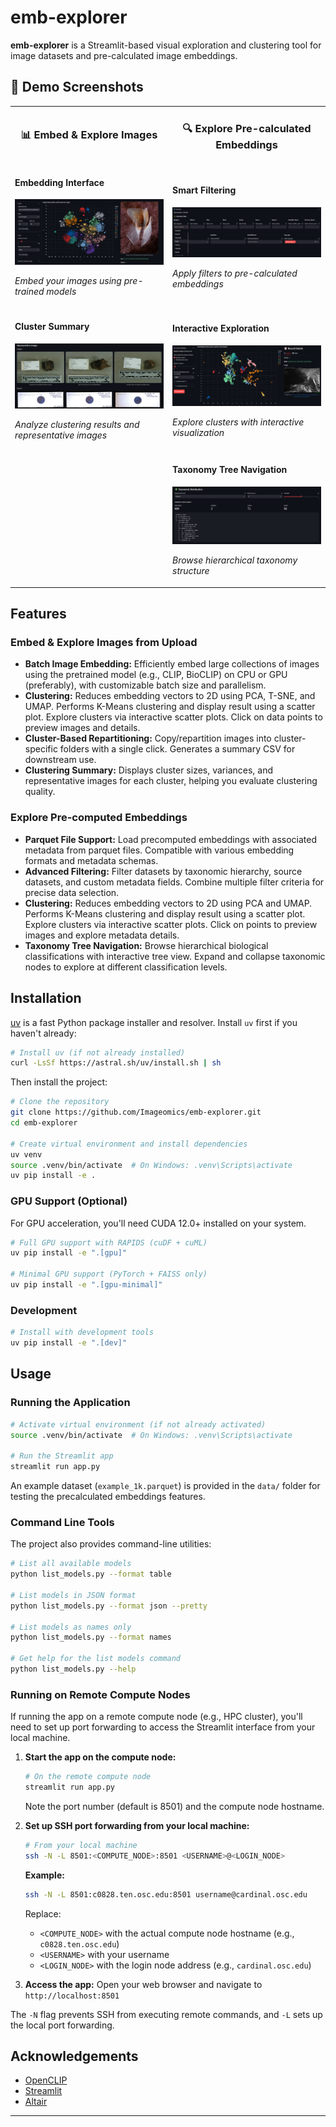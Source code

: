 # emb-explorer

**emb-explorer** is a Streamlit-based visual exploration and clustering tool for image datasets and pre-calculated image embeddings. 

## 🎯 Demo Screenshots

<table>
  <tr>
    <td width="50%" align="center">
      <h3>📊 Embed & Explore Images</h3>
    </td>
    <td width="50%" align="center">
      <h3>🔍 Explore Pre-calculated Embeddings</h3>
    </td>
  </tr>
  <tr>
    <td width="50%">
      <h4>Embedding Interface</h4>
      <img src="docs/images/app_screenshot_1.png" alt="Embedding Clusters" width="100%">
      <p><em>Embed your images using pre-trained models</em></p>
    </td>
    <td width="50%">
      <h4>Smart Filtering</h4>
      <img src="docs/images/app_screenshot_filter.png" alt="Precalculated Embedding Filters" width="100%">
      <p><em>Apply filters to pre-calculated embeddings</em></p>
    </td>
  </tr>
  <tr>
    <td width="50%">
      <h4>Cluster Summary</h4>
      <img src="docs/images/app_screenshot_2.png" alt="Cluster Summary" width="100%">
      <p><em>Analyze clustering results and representative images</em></p>
    </td>
    <td width="50%">
      <h4>Interactive Exploration</h4>
      <img src="docs/images/app_screenshot_cluster.png" alt="Precalculated Embedding Clusters" width="100%">
      <p><em>Explore clusters with interactive visualization</em></p>
    </td>
  </tr>
  <tr>
    <td width="50%">
      <!-- Empty cell for Page 1 -->
    </td>
    <td width="50%">
      <h4>Taxonomy Tree Navigation</h4>
      <img src="docs/images/app_screenshot_taxon_tree.png" alt="Precalculated Embedding Taxon Tree" width="100%">
      <p><em>Browse hierarchical taxonomy structure</em></p>
    </td>
  </tr>
</table>


## Features

### Embed & Explore Images from Upload

* **Batch Image Embedding:**
  Efficiently embed large collections of images using the pretrained model (e.g., CLIP, BioCLIP) on CPU or GPU (preferably), with customizable batch size and parallelism. 
* **Clustering:**
  Reduces embedding vectors to 2D using PCA, T-SNE, and UMAP. Performs K-Means clustering and display result using a scatter plot. Explore clusters via interactive scatter plots. Click on data points to preview images and details.
* **Cluster-Based Repartitioning:**
  Copy/repartition images into cluster-specific folders with a single click. Generates a summary CSV for downstream use.
* **Clustering Summary:**
  Displays cluster sizes, variances, and representative images for each cluster, helping you evaluate clustering quality.

### Explore Pre-computed Embeddings

* **Parquet File Support:**
  Load precomputed embeddings with associated metadata from parquet files. Compatible with various embedding formats and metadata schemas.
* **Advanced Filtering:**
  Filter datasets by taxonomic hierarchy, source datasets, and custom metadata fields. Combine multiple filter criteria for precise data selection.
* **Clustering:**
  Reduces embedding vectors to 2D using PCA and UMAP. Performs K-Means clustering and display result using a scatter plot. Explore clusters via interactive scatter plots. Click on points to preview images and explore metadata details.
* **Taxonomy Tree Navigation:**
  Browse hierarchical biological classifications with interactive tree view. Expand and collapse taxonomic nodes to explore at different classification levels.

## Installation

[uv](https://docs.astral.sh/uv/) is a fast Python package installer and resolver. Install `uv` first if you haven't already:

```bash
# Install uv (if not already installed)
curl -LsSf https://astral.sh/uv/install.sh | sh
```

Then install the project:

```bash
# Clone the repository
git clone https://github.com/Imageomics/emb-explorer.git
cd emb-explorer

# Create virtual environment and install dependencies
uv venv
source .venv/bin/activate  # On Windows: .venv\Scripts\activate
uv pip install -e .
```

### GPU Support (Optional)

For GPU acceleration, you'll need CUDA 12.0+ installed on your system.

```bash
# Full GPU support with RAPIDS (cuDF + cuML)
uv pip install -e ".[gpu]"

# Minimal GPU support (PyTorch + FAISS only)
uv pip install -e ".[gpu-minimal]"
```

### Development

```bash
# Install with development tools
uv pip install -e ".[dev]"
```

## Usage

### Running the Application

```bash
# Activate virtual environment (if not already activated)
source .venv/bin/activate  # On Windows: .venv\Scripts\activate

# Run the Streamlit app
streamlit run app.py
```

An example dataset (`example_1k.parquet`) is provided in the `data/` folder for testing the precalculated embeddings features.

### Command Line Tools

The project also provides command-line utilities:

```bash
# List all available models
python list_models.py --format table

# List models in JSON format
python list_models.py --format json --pretty

# List models as names only
python list_models.py --format names

# Get help for the list models command
python list_models.py --help
```

### Running on Remote Compute Nodes

If running the app on a remote compute node (e.g., HPC cluster), you'll need to set up port forwarding to access the Streamlit interface from your local machine.

1. **Start the app on the compute node:**
   ```bash
   # On the remote compute node
   streamlit run app.py
   ```
   Note the port number (default is 8501) and the compute node hostname.

2. **Set up SSH port forwarding from your local machine:**
   ```bash
   # From your local machine
   ssh -N -L 8501:<COMPUTE_NODE>:8501 <USERNAME>@<LOGIN_NODE>
   ```
   
   **Example:**
   ```bash
   ssh -N -L 8501:c0828.ten.osc.edu:8501 username@cardinal.osc.edu
   ```
   
   Replace:
   - `<COMPUTE_NODE>` with the actual compute node hostname (e.g., `c0828.ten.osc.edu`)
   - `<USERNAME>` with your username
   - `<LOGIN_NODE>` with the login node address (e.g., `cardinal.osc.edu`)

3. **Access the app:**
   Open your web browser and navigate to `http://localhost:8501`

The `-N` flag prevents SSH from executing remote commands, and `-L` sets up the local port forwarding.



## Acknowledgements

* [OpenCLIP](https://github.com/mlfoundations/open_clip)
* [Streamlit](https://streamlit.io/)
* [Altair](https://altair-viz.github.io/)

---
